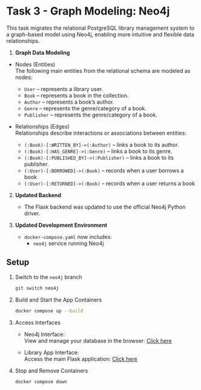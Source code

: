 # Task 3 - Graph Modeling: Neo4j

This task migrates the relational PostgreSQL library management system to a graph-based model using Neo4j, enabling more intuitive and flexible data relationships.

1. **Graph Data Modeling**

- Nodes (Entities)  
    The following main entities from the relational schema are modeled as nodes:
    - `User` – represents a library user.
    - `Book` – represents a book in the collection.
    - `Author` – represents a book’s author.
    - `Genre` – represents the genre/category of a book.
    - `Publisher` – represents the genre/category of a book.

- Relationships (Edges)  
    Relationships describe interactions or associations between entities:
    - `(:Book)-[:WRITTEN_BY]->(:Author)` – links a book to its author.
    - `(:Book)-[:HAS_GENRE]->(:Genre)` – links a book to its genre.
    - `(:Book)-[:PUBLISHED_BY]->(:Publisher)` – links a book to its publisher.
    - `(:User)-[:BORROWED]->(:Book)` – records when a user borrows a book
    - `(:User)-[:RETURNED]->(:Book)` – records when a user returns a book

2. **Updated Backend**  
    - The Flask backend was updated to use the official Neo4j Python driver.

3. **Updated Development Environment**
    - `docker-compose.yaml` now includes:
        - `neo4j` service running Neo4j



## Setup
1. Switch to the `neo4j` branch
    ```bash
    git switch neo4j
    ```

2. Build and Start the App Containers
    ```bash
    docker compose up --build
    ```

3. Access Interfaces
    - Neo4j Interface:  
        View and manage your database in the browser: [Click here](http://127.0.0.1:7474)

    - Library App Interface:  
        Access the main Flask application: [Click here](http://127.0.0.1:5001)

4. Stop and Remove Containers
    ```bash
    docker compose down
    ```